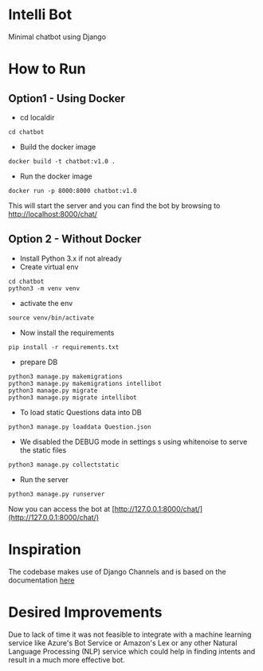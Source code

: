 # Intelli Bot
Minimal chatbot using Django

# How to Run

## Option1 - Using Docker
* cd localdir
```
cd chatbot
```
* Build the docker image
```
docker build -t chatbot:v1.0 .
``` 
* Run the docker image
```
docker run -p 8000:8000 chatbot:v1.0
```
This will start the server and you can find the bot by browsing to [http://localhost:8000/chat/ ](http://127.0.0.1:8000/chat/)

## Option 2 - Without Docker
* Install Python 3.x if not already
* Create virtual env
```
cd chatbot
python3 -m venv venv
```
* activate the env
```
source venv/bin/activate
```
* Now install the requirements
```
pip install -r requirements.txt
```
* prepare DB
```
python3 manage.py makemigrations
python3 manage.py makemigrations intellibot
python3 manage.py migrate
python3 manage.py migrate intellibot
```
* To load static Questions data into DB
```
python3 manage.py loaddata Question.json
```
* We disabled the DEBUG mode in settings s using whitenoise to serve the static files
```
python3 manage.py collectstatic
```
* Run the server
```
python3 manage.py runserver
```
Now you can access the bot at [http://127.0.0.1:8000/chat/](http://127.0.0.1:8000/chat/)

# Inspiration
The codebase makes use of Django Channels and is based on the documentation [here](https://channels.readthedocs.io/en/latest/tutorial/part_2.html)

# Desired Improvements

Due to lack of time it was not feasible to integrate with a machine learning service like Azure's Bot Service or Amazon's Lex or any other Natural Language Processing (NLP) service which could help in finding intents and result in a much more effective bot. 
